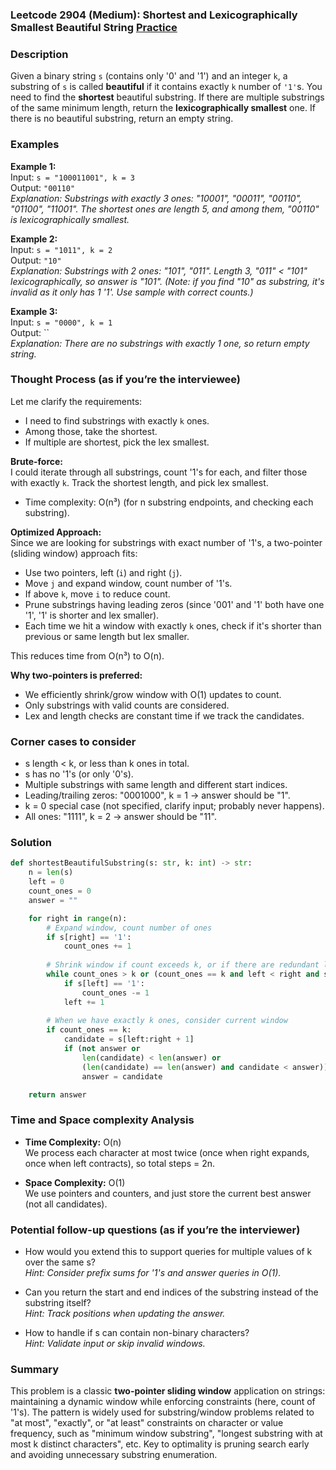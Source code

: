 ### Leetcode 2904 (Medium): Shortest and Lexicographically Smallest Beautiful String [Practice](https://leetcode.com/problems/shortest-and-lexicographically-smallest-beautiful-string)

### Description  
Given a binary string `s` (contains only '0' and '1') and an integer `k`, a substring of `s` is called **beautiful** if it contains exactly `k` number of `'1'`s. You need to find the **shortest** beautiful substring. If there are multiple substrings of the same minimum length, return the **lexicographically smallest** one. If there is no beautiful substring, return an empty string.

### Examples  

**Example 1:**  
Input: `s = "100011001", k = 3`  
Output: `"00110"`  
*Explanation: Substrings with exactly 3 ones: "10001", "00011", "00110", "01100", "11001". The shortest ones are length 5, and among them, "00110" is lexicographically smallest.*

**Example 2:**  
Input: `s = "1011", k = 2`  
Output: `"10"`  
*Explanation: Substrings with 2 ones: "101", "011". Length 3, "011" < "101" lexicographically, so answer is "101". (Note: if you find "10" as substring, it's invalid as it only has 1 '1'. Use sample with correct counts.)*

**Example 3:**  
Input: `s = "0000", k = 1`  
Output: ``  
*Explanation: There are no substrings with exactly 1 one, so return empty string.*

### Thought Process (as if you’re the interviewee)  
Let me clarify the requirements:  
- I need to find substrings with exactly `k` ones.
- Among those, take the shortest.
- If multiple are shortest, pick the lex smallest.

**Brute-force:**  
I could iterate through all substrings, count '1's for each, and filter those with exactly `k`. Track the shortest length, and pick lex smallest.  
- Time complexity: O(n³) (for n substring endpoints, and checking each substring).

**Optimized Approach:**  
Since we are looking for substrings with exact number of '1's, a two-pointer (sliding window) approach fits:
- Use two pointers, left (`i`) and right (`j`).
- Move `j` and expand window, count number of '1's.
- If above `k`, move `i` to reduce count.
- Prune substrings having leading zeros (since '001' and '1' both have one '1', '1' is shorter and lex smaller).
- Each time we hit a window with exactly `k` ones, check if it's shorter than previous or same length but lex smaller.

This reduces time from O(n³) to O(n).

**Why two-pointers is preferred:**  
- We efficiently shrink/grow window with O(1) updates to count.
- Only substrings with valid counts are considered.
- Lex and length checks are constant time if we track the candidates.

### Corner cases to consider  
- s length < k, or less than k ones in total.
- s has no '1's (or only '0's).
- Multiple substrings with same length and different start indices.
- Leading/trailing zeros: "0001000", k = 1 → answer should be "1".
- k = 0 special case (not specified, clarify input; probably never happens).
- All ones: "1111", k = 2 → answer should be "11".

### Solution

```python
def shortestBeautifulSubstring(s: str, k: int) -> str:
    n = len(s)
    left = 0
    count_ones = 0
    answer = ""

    for right in range(n):
        # Expand window, count number of ones
        if s[right] == '1':
            count_ones += 1
        
        # Shrink window if count exceeds k, or if there are redundant leading zeros
        while count_ones > k or (count_ones == k and left < right and s[left] == '0'):
            if s[left] == '1':
                count_ones -= 1
            left += 1
        
        # When we have exactly k ones, consider current window
        if count_ones == k:
            candidate = s[left:right + 1]
            if (not answer or
                len(candidate) < len(answer) or
                (len(candidate) == len(answer) and candidate < answer)):
                answer = candidate

    return answer
```

### Time and Space complexity Analysis  

- **Time Complexity:** O(n)  
  We process each character at most twice (once when right expands, once when left contracts), so total steps = 2n.

- **Space Complexity:** O(1)  
  We use pointers and counters, and just store the current best answer (not all candidates).

### Potential follow-up questions (as if you’re the interviewer)  

- How would you extend this to support queries for multiple values of k over the same s?  
  *Hint: Consider prefix sums for '1's and answer queries in O(1).*

- Can you return the start and end indices of the substring instead of the substring itself?  
  *Hint: Track positions when updating the answer.*

- How to handle if s can contain non-binary characters?  
  *Hint: Validate input or skip invalid windows.*

### Summary
This problem is a classic **two-pointer sliding window** application on strings: maintaining a dynamic window while enforcing constraints (here, count of '1's). The pattern is widely used for substring/window problems related to "at most", "exactly", or "at least" constraints on character or value frequency, such as "minimum window substring", "longest substring with at most k distinct characters", etc. Key to optimality is pruning search early and avoiding unnecessary substring enumeration.
